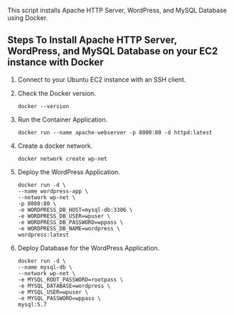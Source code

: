 This script installs Apache HTTP Server, WordPress, and MySQL Database using Docker.

## Steps To Install Apache HTTP Server, WordPress, and MySQL Database on your EC2 instance with Docker

1. Connect to your Ubuntu EC2 instance with an SSH client.

2. Check the Docker version.

    ```
    docker --version
    ```
3. Run the Container Application.

    ```
    docker run --name apache-webserver -p 8000:80 -d httpd:latest
    ```
4. Create a docker network.

   ```
   docker network create wp-net
   ```
5. Deploy the WordPress Application.

    ```
    docker run -d \
    --name wordpress-app \
    --network wp-net \
    -p 8080:80 \
    -e WORDPRESS_DB_HOST=mysql-db:3306 \
    -e WORDPRESS_DB_USER=wpuser \
    -e WORDPRESS_DB_PASSWORD=wppass \
    -e WORDPRESS_DB_NAME=wordpress \
    wordpress:latest
    ```
6. Deploy Database for the WordPress Application.

    ```
    docker run -d \
    --name mysql-db \
    --network wp-net \
    -e MYSQL_ROOT_PASSWORD=rootpass \
    -e MYSQL_DATABASE=wordpress \
    -e MYSQL_USER=wpuser \
    -e MYSQL_PASSWORD=wppass \
    mysql:5.7
    ```
